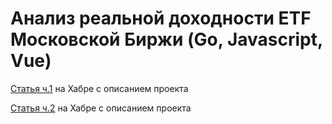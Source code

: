 <h1>Анализ реальной доходности ETF Московской Биржи (Go, Javascript, Vue)</h1>

<a href="https://habr.com/ru/post/440518/">Статья ч.1</a> на Хабре с описанием проекта

<a href="https://habr.com/ru/post/440568/">Статья ч.2</a> на Хабре с описанием проекта

